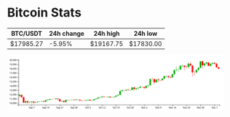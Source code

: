 # Bitcoin Stats

BTC/USDT|24h change|24h high|24h low|
|---|---|---|---|
|$17985.27|-5.95%|$19167.75|$17830.00|

<img src="./chart.svg">
